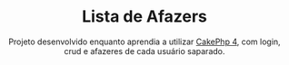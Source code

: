 <h1 align="center">Lista de Afazers</h1>
<p align="center">Projeto desenvolvido enquanto aprendia a utilizar <a href="https://cakephp.org/">CakePhp 4</a>, com login, crud e afazeres de cada usuário saparado.</p>
